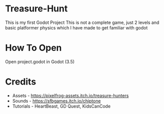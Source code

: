 # Treasure-Hunt
This is my first Godot Project
This is not a complete game, just 2 levels and basic platformer physics which I have made to get familiar with godot

# How To Open
Open project.godot in Godot (3.5) 

# Credits
- Assets - https://pixelfrog-assets.itch.io/treasure-hunters
- Sounds - https://sfbgames.itch.io/chiptone
- Tutorials - HeartBeast, GD Quest, KidsCanCode
